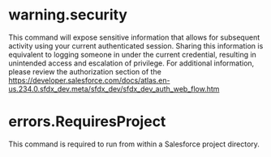 # warning.security

This command will expose sensitive information that allows for subsequent activity using your current authenticated session. Sharing this information is equivalent to logging someone in under the current credential, resulting in unintended access and escalation of privilege. For additional information, please review the authorization section of the https://developer.salesforce.com/docs/atlas.en-us.234.0.sfdx_dev.meta/sfdx_dev/sfdx_dev_auth_web_flow.htm

# errors.RequiresProject

This command is required to run from within a Salesforce project directory.
